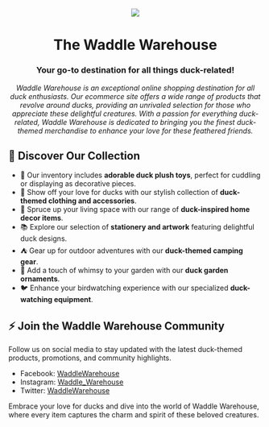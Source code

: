 <h1 align="center">
  <img src="https://static.wikia.nocookie.net/animal-jam-clans-1/images/1/1c/Made_by_1041uuu.gif/revision/latest/scale-to-width-down/500?cb=20210406230318">
</h1>

<h1 align="center">The Waddle Warehouse</h1>
<h3 align="center">Your go-to destination for all things duck-related!</h3>

<p align="center">
  <em>Waddle Warehouse is an exceptional online shopping destination for all duck enthusiasts. Our ecommerce site offers a wide range of products that revolve around ducks, providing an unrivaled selection for those who appreciate these delightful creatures. With a passion for everything duck-related, Waddle Warehouse is dedicated to bringing you the finest duck-themed merchandise to enhance your love for these feathered friends.</em>
</p>

## 🌱 Discover Our Collection

- 🧸 Our inventory includes **adorable duck plush toys**, perfect for cuddling or displaying as decorative pieces.
- 🎽 Show off your love for ducks with our stylish collection of **duck-themed clothing and accessories**.
- 🏡 Spruce up your living space with our range of **duck-inspired home decor items**.
- 📚 Explore our selection of **stationery and artwork** featuring delightful duck designs.
- ⛺️ Gear up for outdoor adventures with our **duck-themed camping gear**.
- 🌻 Add a touch of whimsy to your garden with our **duck garden ornaments**.
- 🐦 Enhance your birdwatching experience with our specialized **duck-watching equipment**.

## ⚡ Join the Waddle Warehouse Community

Follow us on social media to stay updated with the latest duck-themed products, promotions, and community highlights.

- Facebook: [WaddleWarehouse](https://www.facebook.com/WaddleWarehouse)
- Instagram: [Waddle_Warehouse](https://www.instagram.com/Waddle_Warehouse)
- Twitter: [WaddleWarehouse](https://twitter.com/WaddleWarehouse)

Embrace your love for ducks and dive into the world of Waddle Warehouse, where every item captures the charm and spirit of these beloved creatures.

